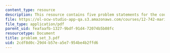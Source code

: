 ```yaml
---
content_type: resource
description: This resource contains five problem statements for the course.
file: https://ol-ocw-studio-app-qa.s3.amazonaws.com/courses/12-742-marine-chemistry-fall-2006/2cdf8d0c29d4b57ea5e7954be4b2ffd6_problem_set_3.pdf
file_type: application/pdf
parent_uid: feafaafb-1327-9bdf-91d4-72074b5b08fc
resourcetype: Document
title: problem_set_3.pdf
uid: 2cdf8d0c-29d4-b57e-a5e7-954be4b2ffd6
---
```

